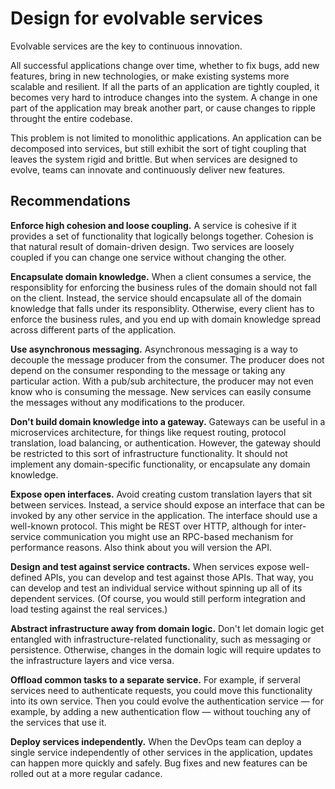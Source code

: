 # Design for evolvable services

Evolvable services are the key to continuous innovation. 

All successful applications change over time, whether to fix bugs, add new features, bring in new technologies, or make existing systems more scalable and resilient. If all the parts of an application are tightly coupled, it becomes very hard to introduce changes into the system. A change in one part of the application may break another part, or cause changes to ripple throught the entire codebase.

This problem is not limited to monolithic applications. An application can be decomposed into services, but still exhibit the sort of tight coupling that leaves the system rigid and brittle. But when services are designed to evolve, teams can innovate and continuously deliver new features. 

## Recommendations

**Enforce high cohesion and loose coupling.** A service is cohesive if it provides a set of functionality that logically belongs together. Cohesion is that natural result of domain-driven design. Two services are loosely coupled if you can change one service without changing the other. 

**Encapsulate domain knowledge.** When a client consumes a service, the responsiblity for enforcing the business rules of the domain should not fall on the client. Instead, the service should encapsulate all of the domain knowledge that falls under its responsiblity. Otherwise, every client has to enforce the business rules, and you end up with domain knowledge spread across different parts of the application. 

**Use asynchronous messaging.** Asynchronous messaging is a way to decouple the message producer from the consumer. The producer does not depend on the consumer responding to the message or taking any particular action. With a pub/sub architecture, the producer may not even know who is consuming the message. New services can easily consume the messages without any modifications to the producer.

**Don't build domain knowledge into a gateway.** Gateways can be useful in a microservices architecture, for things like request routing, protocol translation, load balancing, or authentication. However, the gateway should be restricted to this sort of infrastructure functionality. It should not implement any domain-specific functionality, or encapsulate any domain knowledge. 

**Expose open interfaces.** Avoid creating custom translation layers that sit between services. Instead, a service should expose an interface that can be invoked by any other service in the application. The interface should use a well-known protocol. This might be REST over HTTP, although for inter-service communication you might use an RPC-based mechanism for performance reasons. Also think about you will version the API.

**Design and test against service contracts.** When services expose well-defined APIs, you can develop and test against those APIs. That way, you can develop and test an individual service without spinning up all of its dependent services. (Of course, you would still perform integration and load testing against the real services.)

**Abstract infrastructure away from domain logic.** Don't let domain logic get entangled with infrastructure-related functionality, such as messaging or persistence. Otherwise, changes in the domain logic will require updates to the infrastructure layers and vice versa. 

**Offload common tasks to a separate service.** For example, if serveral services need to authenticate requests, you could move this functionality into its own service. Then you could evolve the authentication service &mdash; for example, by adding a new authentication flow &mdash; without touching any of the services that use it.

**Deploy services independently.** When the DevOps team can deploy a single service independently of other services in the application, updates can happen more quickly and safely. Bug fixes and new features can be rolled out at a more regular cadance.